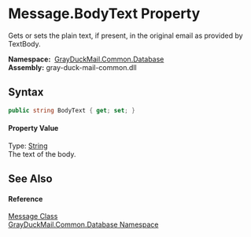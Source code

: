 Message.BodyText Property
=========================
Gets or sets the plain text, if present, in the original email as provided by TextBody.

  **Namespace:**  [GrayDuckMail.Common.Database][1]  
  **Assembly:** gray-duck-mail-common.dll

Syntax
------

```csharp
public string BodyText { get; set; }
```

#### Property Value
Type: [String][2]  
 The text of the body. 

See Also
--------

#### Reference
[Message Class][3]  
[GrayDuckMail.Common.Database Namespace][1]  

[1]: ../README.md
[2]: https://docs.microsoft.com/dotnet/api/system.string
[3]: README.md